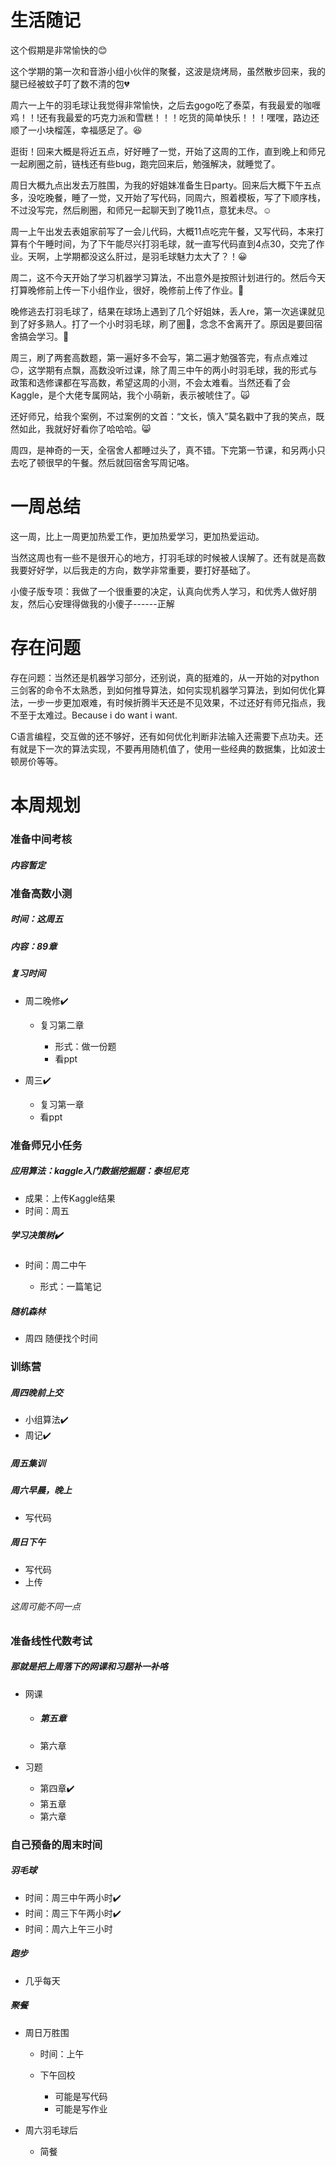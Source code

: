 # 生活随记

这个假期是非常愉快的:blush:

这个学期的第一次和音游小组小伙伴的聚餐，这波是烧烤局，虽然散步回来，我的腿已经被蚊子叮了数不清的包:broken_heart:

周六一上午的羽毛球让我觉得非常愉快，之后去gogo吃了泰菜，有我最爱的咖喱鸡！！!还有我最爱的巧克力派和雪糕！！！吃货的简单快乐！！！嘿嘿，路边还顺了一小块榴莲，幸福感足了。:satisfied:

逛街！回来大概是将近五点，好好睡了一觉，开始了这周的工作，直到晚上和师兄一起刷圈之前，链栈还有些bug，跑完回来后，勉强解决，就睡觉了。

周日大概九点出发去万胜围，为我的好姐妹准备生日party。回来后大概下午五点多，没吃晚餐，睡了一觉，又开始了写代码，同周六，照着模板，写了下顺序栈，不过没写完，然后刷圈，和师兄一起聊天到了晚11点，意犹未尽。:relaxed:

周一上午出发去表姐家前写了一会儿代码，大概11点吃完午餐，又写代码，本来打算有个午睡时间，为了下午能尽兴打羽毛球，就一直写代码直到4点30，交完了作业。天啊，上学期都没这么肝过，是羽毛球魅力太大了？！:grinning:



周二，这不今天开始了学习机器学习算法，不出意外是按照计划进行的。然后今天打算晚修前上传一下小组作业，很好，晚修前上传了作业。:baby_chick:

晚修逃去打羽毛球了，结果在球场上遇到了几个好姐妹，丢人re，第一次逃课就见到了好多熟人。打了一个小时羽毛球，刷了圈:running:，念念不舍离开了。原因是要回宿舍搞会学习。:wave:



周三，刷了两套高数题，第一遍好多不会写，第二遍才勉强答完，有点点难过:upside_down_face:，这学期有点飘，高数没听过课，除了周三中午的两小时羽毛球，我的形式与政策和选修课都在写高数，希望这周的小测，不会太难看。当然还看了会Kaggle，是个大佬专属网站，我个小萌新，表示被唬住了。:scream_cat:

还好师兄，给我个案例，不过案例的文首：“文长，慎入”莫名戳中了我的笑点，既然如此，我就好好看你了哈哈哈。:smile_cat:



周四，是神奇的一天，全宿舍人都睡过头了，真不错。下完第一节课，和另两小只去吃了顿很早的午餐。然后就回宿舍写周记咯。

# 一周总结

这一周，比上一周更加热爱工作，更加热爱学习，更加热爱运动。



当然这周也有一些不是很开心的地方，打羽毛球的时候被人误解了。还有就是高数我要好好学，以后我走的方向，数学非常重要，要打好基础了。



小傻子版专项：我做了一个很重要的决定，认真向优秀人学习，和优秀人做好朋友，然后心安理得做我的小傻子------正解





# 存在问题

存在问题：当然还是机器学习部分，还别说，真的挺难的，从一开始的对python三剑客的命令不太熟悉，到如何推导算法，如何实现机器学习算法，到如何优化算法，一步一步更加艰难，有时候折腾半天还是不见效果，不过还好有师兄指点，我不至于太难过。Because i do want i want.

C语言编程，交互做的还不够好，还有如何优化判断非法输入还需要下点功夫。还有就是下一次的算法实现，不要再用随机值了，使用一些经典的数据集，比如波士顿房价等等。



# 本周规划

### 准备中间考核

##### 内容暂定

### 准备高数小测

##### 时间：这周五

##### 内容：89章

##### 复习时间

- 周二晚修:heavy_check_mark:

	- 复习第二章

		- 形式：做一份题
		- 看ppt

- 周三:heavy_check_mark:

	- 复习第一章
	- 看ppt

### 准备师兄小任务

##### 应用算法：kaggle入门数据挖掘题：泰坦尼克

- 成果：上传Kaggle结果
- 时间：周五

##### 学习决策树:heavy_check_mark:

- 时间：周二中午

	- 形式：一篇笔记

##### 随机森林

- 周四 随便找个时间

### 训练营

##### 周四晚前上交

- 小组算法:heavy_check_mark:
- 周记:heavy_check_mark:

##### 周五集训

##### 周六早晨，晚上

- 写代码

##### 周日下午

- 写代码
- 上传

###### 这周可能不同一点

### 准备线性代数考试

##### 那就是把上周落下的网课和习题补一补咯

- 网课

	- ##### 第五章
	- 第六章

- 习题

	- 第四章:heavy_check_mark:
	- 第五章
	- 第六章

### 自己预备的周末时间

##### 羽毛球

- 时间：周三中午两小时:heavy_check_mark:
- 时间：周三下午两小时:heavy_check_mark:
- 时间：周六上午三小时

##### 跑步

- 几乎每天

##### 聚餐

- 周日万胜围

	- 时间：上午
	- 下午回校

		- 可能是写代码
		- 可能是写作业

- 周六羽毛球后

	- 简餐

